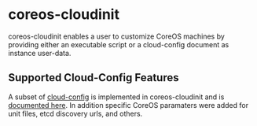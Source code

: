 # coreos-cloudinit

coreos-cloudinit enables a user to customize CoreOS machines by providing either an executable script or a cloud-config document as instance user-data.

## Supported Cloud-Config Features

A subset of [cloud-config][cloud-config] is implemented in coreos-cloudinit and is [documented here](https://github.com/coreos/coreos-cloudinit/tree/master/Documentation/cloud-config.md). In addition specific CoreOS paramaters were added for unit files, etcd discovery urls, and others.

[cloud-config]: http://cloudinit.readthedocs.org/en/latest/topics/format.html#cloud-config-data
